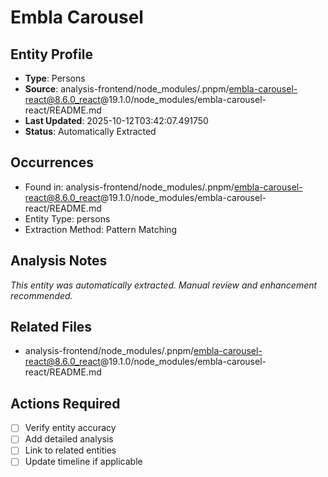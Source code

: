 # Embla Carousel

## Entity Profile
- **Type**: Persons
- **Source**: analysis-frontend/node_modules/.pnpm/embla-carousel-react@8.6.0_react@19.1.0/node_modules/embla-carousel-react/README.md
- **Last Updated**: 2025-10-12T03:42:07.491750
- **Status**: Automatically Extracted

## Occurrences
- Found in: analysis-frontend/node_modules/.pnpm/embla-carousel-react@8.6.0_react@19.1.0/node_modules/embla-carousel-react/README.md
- Entity Type: persons
- Extraction Method: Pattern Matching

## Analysis Notes
*This entity was automatically extracted. Manual review and enhancement recommended.*

## Related Files
- analysis-frontend/node_modules/.pnpm/embla-carousel-react@8.6.0_react@19.1.0/node_modules/embla-carousel-react/README.md

## Actions Required
- [ ] Verify entity accuracy
- [ ] Add detailed analysis
- [ ] Link to related entities
- [ ] Update timeline if applicable
